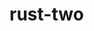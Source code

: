 <!-- MARKDOWN-AUTO-DOCS:START (WORKFLOW_ARTIFACT_TABLE) -->
<!-- MARKDOWN-AUTO-DOCS:END -->
# rust-two
